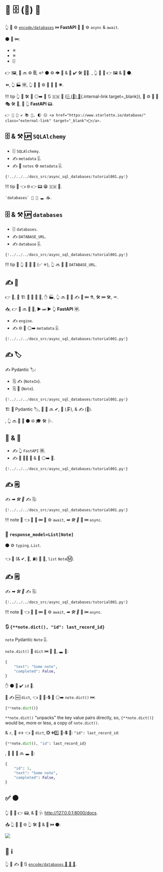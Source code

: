 # 🔁 🗄 (🔗) 💽

👆 💪 ⚙️ <a href="https://github.com/encode/databases" class="external-link" target="_blank">`encode/databases`</a> ⏮️ **FastAPI** 🔗 💽 ⚙️ `async` &amp; `await`.

⚫️ 🔗 ⏮️:

* ✳
* ✳
* 🗄

👉 🖼, 👥 🔜 ⚙️ **🗄**, ↩️ ⚫️ ⚙️ 👁 📁 &amp; 🐍 ✔️ 🛠️ 🐕‍🦺. , 👆 💪 📁 👉 🖼 &amp; 🏃 ⚫️.

⏪, 👆 🏭 🈸, 👆 💪 💚 ⚙️ 💽 💽 💖 **✳**.

!!! tip
    👆 💪 🛠️ 💭 ⚪️➡️ 📄 🔃 🇸🇲 🐜 ([🗄 (🔗) 💽](../tutorial/sql-databases.md){.internal-link target=_blank}), 💖 ⚙️ 🚙 🔢 🎭 🛠️ 💽, 🔬 👆 **FastAPI** 📟.

    👉 📄 🚫 ✔ 📚 💭, 🌓 😑 <a href="https://www.starlette.io/database/" class="external-link" target="_blank">💃</a>.

## 🗄 &amp; ⚒ 🆙 `SQLAlchemy`

* 🗄 `SQLAlchemy`.
* ✍ `metadata` 🎚.
* ✍ 🏓 `notes` ⚙️ `metadata` 🎚.

```Python hl_lines="4  14  16-22"
{!../../../docs_src/async_sql_databases/tutorial001.py!}
```

!!! tip
    👀 👈 🌐 👉 📟 😁 🇸🇲 🐚.

    `databases` 🚫 🔨 🕳 📥.

## 🗄 &amp; ⚒ 🆙 `databases`

* 🗄 `databases`.
* ✍ `DATABASE_URL`.
* ✍ `database` 🎚.

```Python hl_lines="3  9  12"
{!../../../docs_src/async_sql_databases/tutorial001.py!}
```

!!! tip
    🚥 👆 🔗 🎏 💽 (✅ ✳), 👆 🔜 💪 🔀 `DATABASE_URL`.

## ✍ 🏓

👉 💼, 👥 🏗 🏓 🎏 🐍 📁, ✋️ 🏭, 👆 🔜 🎲 💚 ✍ 👫 ⏮️ ⚗, 🛠️ ⏮️ 🛠️, ♒️.

📥, 👉 📄 🔜 🏃 🔗, ▶️️ ⏭ ▶️ 👆 **FastAPI** 🈸.

* ✍ `engine`.
* ✍ 🌐 🏓 ⚪️➡️ `metadata` 🎚.

```Python hl_lines="25-28"
{!../../../docs_src/async_sql_databases/tutorial001.py!}
```

## ✍ 🏷

✍ Pydantic 🏷:

* 🗒 ✍ (`NoteIn`).
* 🗒 📨 (`Note`).

```Python hl_lines="31-33  36-39"
{!../../../docs_src/async_sql_databases/tutorial001.py!}
```

🏗 👫 Pydantic 🏷, 🔢 💽 🔜 ✔, 🎻 (🗜), &amp; ✍ (📄).

, 👆 🔜 💪 👀 ⚫️ 🌐 🎓 🛠️ 🩺.

## 🔗 &amp; 🔌

* ✍ 👆 `FastAPI` 🈸.
* ✍ 🎉 🐕‍🦺 🔗 &amp; 🔌 ⚪️➡️ 💽.

```Python hl_lines="42  45-47  50-52"
{!../../../docs_src/async_sql_databases/tutorial001.py!}
```

## ✍ 🗒

✍ *➡ 🛠️ 🔢* ✍ 🗒:

```Python hl_lines="55-58"
{!../../../docs_src/async_sql_databases/tutorial001.py!}
```

!!! note
    👀 👈 👥 🔗 ⏮️ 💽 ⚙️ `await`, *➡ 🛠️ 🔢* 📣 ⏮️ `async`.

### 👀 `response_model=List[Note]`

⚫️ ⚙️ `typing.List`.

👈 📄 (&amp; ✔, 🎻, ⛽) 🔢 💽, `list` `Note`Ⓜ.

## ✍ 🗒

✍ *➡ 🛠️ 🔢* ✍ 🗒:

```Python hl_lines="61-65"
{!../../../docs_src/async_sql_databases/tutorial001.py!}
```

!!! note
    👀 👈 👥 🔗 ⏮️ 💽 ⚙️ `await`, *➡ 🛠️ 🔢* 📣 ⏮️ `async`.

### 🔃 `{**note.dict(), "id": last_record_id}`

`note` Pydantic `Note` 🎚.

`note.dict()` 📨 `dict` ⏮️ 🚮 💽, 🕳 💖:

```Python
{
    "text": "Some note",
    "completed": False,
}
```

✋️ ⚫️ 🚫 ✔️ `id` 🏑.

👥 ✍ 🆕 `dict`, 👈 🔌 🔑-💲 👫 ⚪️➡️ `note.dict()` ⏮️:

```Python
{**note.dict()}
```

`**note.dict()` "unpacks" the key value pairs directly, so, `{**note.dict()}` would be, more or less, a copy of `note.dict()`.

&amp; ⤴️, 👥 ↔ 👈 📁 `dict`, ❎ ➕1️⃣ 🔑-💲 👫: `"id": last_record_id`:

```Python
{**note.dict(), "id": last_record_id}
```

, 🏁 🏁 📨 🔜 🕳 💖:

```Python
{
    "id": 1,
    "text": "Some note",
    "completed": False,
}
```

## ✅ ⚫️

👆 💪 📁 👉 📟, &amp; 👀 🩺 <a href="http://127.0.0.1:8000/docs" class="external-link" target="_blank">http://127.0.0.1:8000/docs</a>.

📤 👆 💪 👀 🌐 👆 🛠️ 📄 &amp; 🔗 ⏮️ ⚫️:

<img src="/img/tutorial/async-sql-databases/image01.png">

## 🌅 ℹ

👆 💪 ✍ 🌅 🔃 <a href="https://github.com/encode/databases" class="external-link" target="_blank">`encode/databases` 🚮 📂 📃</a>.

